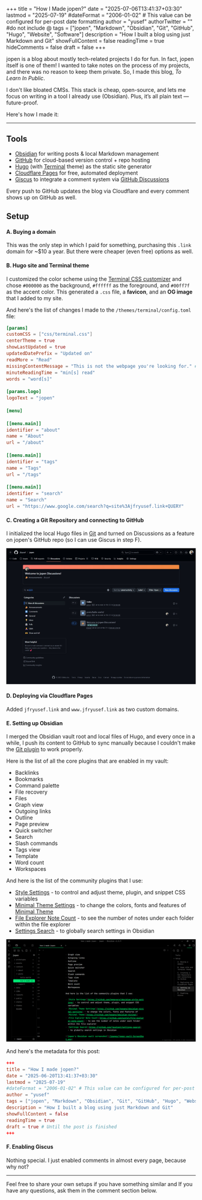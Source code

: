 +++
title = "How I Made jopen?"
date = "2025-07-06T13:41:37+03:30"
lastmod = "2025-07-19"
#dateFormat = "2006-01-02" # This value can be configured for per-post date formatting‍
author = "yusef"
authorTwitter = "" #do not include @
tags = ["jopen", "Markdown", "Obsidian", "Git", "GitHub", "Hugo", "Website", "Software"]
description = "How I built a blog using just Markdown and Git"
showFullContent = false
readingTime = true
hideComments = false
draft = false
+++

jopen is a blog about mostly tech-related projects I do for fun. In fact, jopen itself is one of them! I wanted to take notes on the process of my projects, and there was no reason to keep them private. So, I made this blog, *To Learn In Public*.

I don't like bloated CMSs. This stack is cheap, open-source, and lets me focus on writing in a tool I already use (Obsidian). Plus, it’s all plain text — future-proof.

Here's how I made it:

---

## Tools

- [Obsidian](https://obsidian.md/) for writing posts & local Markdown management
- [GitHub](https://github.com/) for cloud-based version control + repo hosting
- [Hugo](https://gohugo.io/) (with [Terminal](https://github.com/panr/hugo-theme-terminal/) theme) as the static site generator
- [Cloudflare Pages](https://pages.cloudflare.com/) for free, automated deployment
- [Giscus](https://giscus.app/) to integrate a comment system via [GitHub Discussions](https://github.com/features/discussions)

Every push to GitHub updates the blog via Cloudflare and every comment shows up on GitHub as well.

## Setup

#### A. Buying a domain

This was the only step in which I paid for something, purchasing this `.link` domain for ~$10 a year. But there were cheaper (even free) options as well.

#### B. Hugo site and Terminal theme 

I customized the color scheme using the [Terminal CSS customizer](https://panr.github.io/terminal-css/) and chose `#000000` as the background, `#ffffff` as the foreground, and `#00ff7f` as the accent color. This generated a `.css` file, a **favicon**, and an **OG image** that I added to my site.

And here's the list of changes I made to the `/themes/terminal/config.toml` file:

```toml
[params]
customCSS = ["css/terminal.css"]
centerTheme = true
showLastUpdated = true
updatedDatePrefix = "Updated on"
readMore = "Read"
missingContentMessage = "This is not the webpage you're looking for." # A reference from the movie Star Wars: Episode IV - A New Hope
minuteReadingTime = "min[s] read"
words = "word[s]"

[params.logo]
logoText = "jopen"

[menu]

[[menu.main]]
identifier = "about"
name = "About"
url = "/about"

[[menu.main]]
identifier = "tags"
name = "Tags"
url = "/tags"

[[menu.main]]
identifier = "search"
name = "Search"
url = "https://www.google.com/search?q=site%3Ajfryusef.link+QUERY"
```

#### C. Creating a Git Repository and connecting to GitHub

I initialized the local Hugo files in [Git](https://git-scm.com/) and turned on Discussions as a feature on jopen's GitHub repo (so I can use Giscus in step F).

![GitHub repository's Discussions screenshot](/images/GitHub-Discussions-ScreenShot.jpeg)

#### D. Deploying via Cloudflare Pages

Added `jfryusef.link` and `www.jfryusef.link` as two custom domains.

#### E. Setting up Obsidian

I merged the Obsidian vault root and local files of Hugo, and every once in a while, I push its content to GitHub to sync manually because I couldn't make the [Git plugin](https://github.com/Vinzent03/obsidian-git) to work properly.

Here is the list of all the core plugins that are enabled in my vault:

- Backlinks
- Bookmarks
- Command palette
- File recovery
- Files
- Graph view
- Outgoing links
- Outline
- Page preview
- Quick switcher
- Search
- Slash commands
- Tags view
- Template
- Word count
- Workspaces

And here is the list of the community plugins that I use:

- [Style Settings](https://github.com/mgmeyers/obsidian-style-settings) - to control and adjust theme, plugin, and snippet CSS variables
- [Minimal Theme Settings](https://github.com/kepano/obsidian-minimal-settings) - to change the colors, fonts and features of [Minimal Theme](https://github.com/kepano/obsidian-minimal)
- [File Explorer Note Count](https://github.com/ozntel/file-explorer-note-count) - to see the number of notes under each folder within the file explorer
- [Settings Search](https://github.com/javalent/settings-search) - to globally search settings in Obsidian

![jopen's Obsidian vault screenshot](/images/jopen-vault-ScreenShot.png)

And here's the metadata for this post:

```toml
+++
title = "How I made jopen?"
date = "2025-06-20T13:41:37+03:30"
lastmod = "2025-07-19"
#dateFormat = "2006-01-02" # This value can be configured for per-post date formatting‍
author = "yusef"
tags = ["jopen", "Markdown", "Obsidian", "Git", "GitHub", "Hugo", "Website", "Software"]
description = "How I built a blog using just Markdown and Git"
showFullContent = false
readingTime = true
draft = true # Until the post is finished
+++
```

#### F. Enabling Giscus

Nothing special. I just enabled comments in almost every page, because why not?

---

Feel free to share your own setups if you have something similar and If you have any questions, ask them in the comment section below.